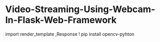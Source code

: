 # Video-Streaming-Using-Webcam-In-Flask-Web-Framework
import render_template ,Response 
 ! pip install opencv-pyhton
